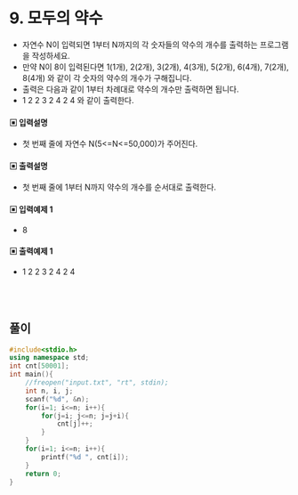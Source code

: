# 9. 모두의 약수
* 자연수 N이 입력되면 1부터 N까지의 각 숫자들의 약수의 개수를 출력하는 프로그램을 작성하세요. 
*  만약 N이 8이 입력된다면 1(1개), 2(2개), 3(2개), 4(3개), 5(2개), 6(4개), 7(2개), 8(4개) 와 같이 각 숫자의 약수의 개수가 구해집니다.
*  출력은 다음과 같이 1부터 차례대로 약수의 개수만 출력하면 됩니다.
*  1 2 2 3 2 4 2 4 와 같이 출력한다.
#### ▣ 입력설명
*  첫 번째 줄에 자연수 N(5<=N<=50,000)가 주어진다.
#### ▣ 출력설명
*  첫 번째 줄에 1부터 N까지 약수의 개수를 순서대로 출력한다.
#### ▣ 입력예제 1
*  8
#### ▣ 출력예제 1
*  1 2 2 3 2 4 2 4

<br><br>

## 풀이 
```c++
#include<stdio.h>
using namespace std;
int cnt[50001];
int main(){
	//freopen("input.txt", "rt", stdin);
	int n, i, j;
	scanf("%d", &n);
	for(i=1; i<=n; i++){
		for(j=i; j<=n; j=j+i){
			cnt[j]++;
		}
	}
	for(i=1; i<=n; i++){
		printf("%d ", cnt[i]);
	}
	return 0;
}
```